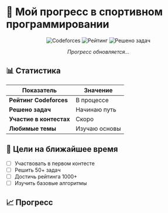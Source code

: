 # 🚀 Мой прогресс в спортивном программировании

<div align="center">

![Codeforces](https://img.shields.io/badge/Codeforces-dumooroo-blue?style=for-the-badge&logo=codeforces)
![Рейтинг](https://img.shields.io/badge/Рейтинг-Обновляется...-green?style=for-the-badge)
![Решено задач](https://img.shields.io/badge/Решено_задач-0+-brightgreen?style=for-the-badge)

*Прогресс обновляется...*

</div>

## 📊 Статистика

| Показатель | Значение |
|------------|----------|
| **Рейтинг Codeforces** | В процессе |
| **Решено задач** | Начинаю путь |
| **Участие в контестах** | Скоро |
| **Любимые темы** | Изучаю основы |

## 🎯 Цели на ближайшее время

- [ ] Участвовать в первом контесте
- [ ] Решить 50+ задач
- [ ] Достичь рейтинга 1000+
- [ ] Изучить базовые алгоритмы

## 📈 Прогресс

